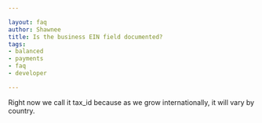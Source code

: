 ```yaml
---

layout: faq
author: Shawnee
title: Is the business EIN field documented?
tags:
- balanced
- payments
- faq
- developer

---
```


Right now we call it tax_id because as we grow internationally, it will vary by country.
